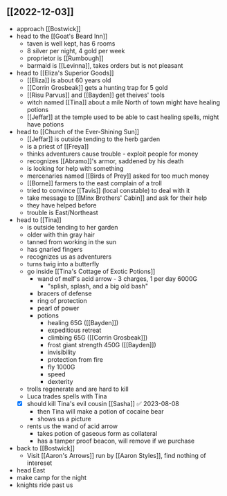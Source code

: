 ## [[2022-12-03]]
- approach [[Bostwick]]
- head to the [[Goat's Beard Inn]]
  - taven is well kept, has 6 rooms
  - 8 silver per night, 4 gold per week
  - proprietor is [[Rumbough]]
  - barmaid is [[Levinna]], takes orders but is not pleasant
- head to [[Eliza's Superior Goods]]
  - [[Eliza]] is about 60 years old
  - [[Corrin Grosbeak]] gets a hunting trap for 5 gold
  - [[Risu Parvus]] and [[Bayden]] get theives' tools
  - witch named [[Tina]] about a mile North of town might have healing potions
  - [[Jeffar]] at the temple used to be able to cast healing spells, might have potions
- head to [[Church of the Ever-Shining Sun]]
  - [[Jeffar]] is outside tending to the herb garden
  - is a priest of [[Freya]]
  - thinks adventurers cause trouble - exploit people for money
  - recognizes [[Abramo]]'s armor, saddened by his death
  - is looking for help with something
  - mercenaries named [[Birds of Prey]] asked for too much money
  - [[Borne]] farmers to the east complain of a troll
  - tried to convince [[Tavis]] (local constable) to deal with it
  - take message to [[Minx Brothers' Cabin]] and ask for their help
  - they have helped before
  - trouble is East/Northeast
- head to [[Tina]]
  - is outside tending to her garden
  - older with thin gray hair
  - tanned from working in the sun
  - has gnarled fingers
  - recognizes us as adventurers
  - turns twig into a butterfly
  - go inside [[Tina's Cottage of Exotic Potions]]
    - wand of melf's acid arrow - 3 charges, 1 per day 6000G
      - "splish, splash, and a big old bash"
    - bracers of defense
    - ring of protection
    - pearl of power
    - potions
      - healing 65G ([[Bayden]])
      - expeditious retreat
      - climbing 65G ([[Corrin Grosbeak]])
      - frost giant strength 450G ([[Bayden]])
      - invisibility
      - protection from fire
      - fly 1000G
      - speed
      - dexterity
  - trolls regenerate and are hard to kill
  - Luca trades spells with Tina
  - [x] should kill Tina's evil cousin [[Sasha]] ✅ 2023-08-08
    - then Tina will make a potion of cocaine bear
    - shows us a picture
  - rents us the wand of acid arrow
    - takes potion of gaseous form as collateral
    - has a tamper proof beacon, will remove if we purchase
- back to [[Bostwick]]
  - Visit [[Aaron's Arrows]] run by [[Aaron Styles]], find nothing of intereset
- head East
- make camp for the night
- knights ride past us